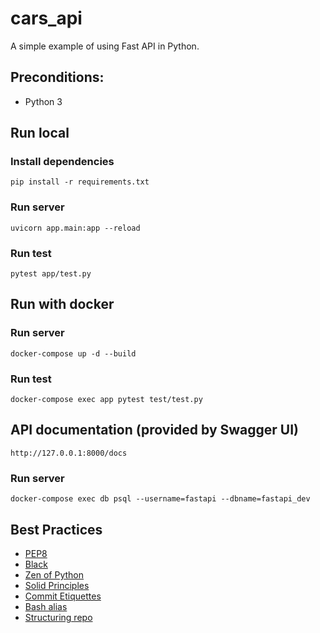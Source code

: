 # cars_api

A simple example of using Fast API in Python.

## Preconditions:

- Python 3

## Run local

### Install dependencies

```
pip install -r requirements.txt
```

### Run server

```
uvicorn app.main:app --reload
```

### Run test

```
pytest app/test.py
```

## Run with docker

### Run server

```
docker-compose up -d --build
```

### Run test

```
docker-compose exec app pytest test/test.py
```

## API documentation (provided by Swagger UI)

```
http://127.0.0.1:8000/docs
```

### Run server

```
docker-compose exec db psql --username=fastapi --dbname=fastapi_dev
```

## Best Practices 

* [PEP8](https://peps.python.org/pep-0008/)
* [Black](https://pypi.org/project/black/)
* [Zen of Python](https://peps.python.org/pep-0020/)
* [Solid Principles](https://www.freecodecamp.org/news/solid-principles-explained-in-plain-english/)
* [Commit Etiquettes](https://gist.github.com/robertpainsi/b632364184e70900af4ab688decf6f53)
* [Bash alias](https://www.geeksforgeeks.org/bash-scripting-working-of-alias/)
* [Structuring repo](https://docs.python-guide.org/writing/structure/)

